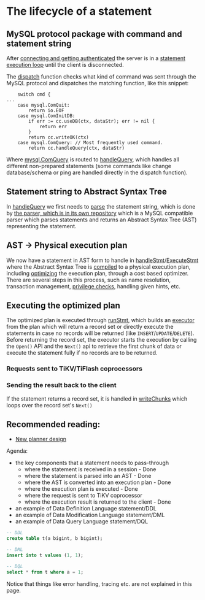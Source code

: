 # The lifecycle of a statement

## MySQL protocol package with command and statement string
After [connecting and getting authenticated](understand-tidb/mysql-protocol-and-session-management.md) the server is in a [statement execution loop](https://github.com/pingcap/tidb/blob/30cf15a59db11c34ffe05fc926152a43327eaa61/server/conn.go#L938) until the client is disconnected.

The [dispatch](https://github.com/pingcap/tidb/blob/30cf15a59db11c34ffe05fc926152a43327eaa61/server/conn.go#L1111) function checks what kind of command was sent through the MySQL protocol and dispatches the matching function, like this snippet:
```golang
	switch cmd {
...
	case mysql.ComQuit:
		return io.EOF
	case mysql.ComInitDB:
		if err := cc.useDB(ctx, dataStr); err != nil {
			return err
		}
		return cc.writeOK(ctx)
	case mysql.ComQuery: // Most frequently used command.
		return cc.handleQuery(ctx, dataStr)
```
Where [mysql.ComQuery](https://github.com/pingcap/parser/blob/d4a88481405f8c59d45fc0a9c38ee24d55b9bf49/mysql/const.go#L102) is routed to [handleQuery](https://github.com/pingcap/tidb/blob/30cf15a59db11c34ffe05fc926152a43327eaa61/server/conn.go#L1633), which handles all different non-prepared statements (some commands like change database/schema or ping are handled directly in the dispatch function).

## Statement string to Abstract Syntax Tree
In [handleQuery](https://github.com/pingcap/tidb/blob/30cf15a59db11c34ffe05fc926152a43327eaa61/server/conn.go#L1633) we first needs to [parse](https://github.com/pingcap/parser/blob/d4a88481405f8c59d45fc0a9c38ee24d55b9bf49/yy_parser.go#L137) the statement string, which is done by [the parser, which is in its own repository](https://github.com/pingcap/parser) which is a MySQL compatible parser which parses statements and returns an Abstract Syntax Tree (AST) representing the statement.

## AST -> Physical execution plan
We now have a statement in AST form to handle in [handleStmt](https://github.com/pingcap/tidb/blob/30cf15a59db11c34ffe05fc926152a43327eaa61/server/conn.go#L1814)/[ExecuteStmt](https://github.com/pingcap/tidb/blob/30cf15a59db11c34ffe05fc926152a43327eaa61/session/session.go#L1620) where the Abstract Syntax Tree is [compiled](https://github.com/pingcap/tidb/blob/30cf15a59db11c34ffe05fc926152a43327eaa61/executor/compiler.go#L50) to a physical execution plan, including [optimizing](https://github.com/pingcap/tidb/blob/30cf15a59db11c34ffe05fc926152a43327eaa61/planner/optimize.go#L100) the execution plan, through a cost based optimizer. There are several steps in this process, such as name resolution, transaction management, [privilege checks](understand-tidb/privilege-management.md), handling given hints, etc.

## Executing the optimized plan
The optimized plan is executed through [runStmt](https://github.com/pingcap/tidb/blob/30cf15a59db11c34ffe05fc926152a43327eaa61/session/session.go#L1750), which builds an [executor](https://github.com/pingcap/tidb/blob/30cf15a59db11c34ffe05fc926152a43327eaa61/executor/adapter.go#L319) from the plan which will return a record set or directly execute the statements in case no records will be returned (like `INSERT`/`UPDATE`/`DELETE`). Before returning the record set, the executor starts the execution by calling the `Open()` API and the `Next()` api to retrieve the first chunk of data or execute the statement fully if no records are to be returned.

### Requests sent to TiKV/TiFlash coprocessors

### Sending the result back to the client
If the statement returns a record set, it is handled in [writeChunks](https://github.com/pingcap/tidb/blob/30cf15a59db11c34ffe05fc926152a43327eaa61/server/conn.go#L1993) which loops over the record set's `Next()` 

## Recommended reading:
* [New planner design](https://github.com/pingcap/tidb/blob/master/docs/design/2018-08-29-new-planner.md)


Agenda:

* the key components that a statement needs to pass-through
  * where the statement is received in a session - Done
  * where the statement is parsed into an AST - Done
  * where the AST is converted into an execution plan - Done
  * where the execution plan is executed - Done
  * where the request is sent to TiKV coprocessor
  * where the execution result is returned to the client - Done
* an example of Data Definition Language statement/DDL
* an example of Data Modification Language statement/DML
* an example of Data Query Language statement/DQL

```sql
-- DDL
create table t(a bigint, b bigint);

-- DML
insert into t values (1, 1);

-- DQL
select * from t where a = 1;
```

Notice that things like error handling, tracing etc. are not explained in this page.
